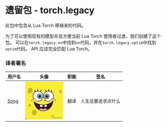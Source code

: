 # 遗留包 - torch.legacy

此包中包含从 Lua Torch 移植来的代码。

为了可以使用现有的模型并且方便当前 Lua Torch 使用者过渡，我们创建了这个包。 可以在`torch.legacy.nn`中找到`nn`代码，并在`torch.legacy.optim`中找到`optim`代码。 API 应该完全匹配 Lua Torch。

### 译者署名

| 用户名 | 头像 | 职能 | 签名 |
| --- | --- | --- | --- |
| [Song](https://ptorch.com) | ![](img/2018033000352689884.jpeg) | 翻译 | 人生总要追求点什么 |